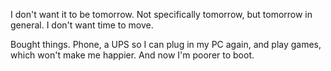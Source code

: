 I don't want it to be tomorrow. Not specifically tomorrow, but tomorrow in general. I don't want time to move.

Bought things. Phone, a UPS so I can plug in my PC again, and play games, which won't make me happier. And now I'm poorer to boot.
